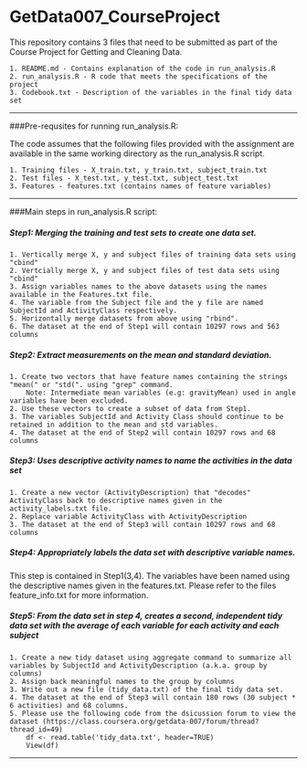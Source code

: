 GetData007_CourseProject
========================

This repository contains 3 files that need to be submitted as part of the 
Course Project for Getting and Cleaning Data.

    1. README.md - Contains explanation of the code in run_analysis.R
    2. run_analysis.R - R code that meets the specifications of the project
    3. Codebook.txt - Description of the variables in the final tidy data set

******************************************************************************
###Pre-requsites for running run_analysis.R:

The code assumes that the following files provided with the assignment are available in the same working directory as the run_analysis.R script.

   	1. Training files - X_train.txt, y_train.txt, subject_train.txt
   	2. Test files - X_test.txt, y_test.txt, subject_test.txt
   	3. Features - features.txt (contains names of feature variables)

******************************************************************************
###Main steps in run_analysis.R script:

##### Step1: Merging the training and test sets to create one data set.
    1. Vertically merge X, y and subject files of training data sets using "cbind"
    2. Vertcially merge X, y and subject files of test data sets using "cbind"
    3. Assign variables names to the above datasets using the names available in the Features.txt file. 
    4. The variable from the Subject file and the y file are named  SubjectId and ActivityClass respectively.
    5. Horizontally merge datasets from above using "rbind".
    6. The dataset at the end of Step1 will contain 10297 rows and 563 columns

##### Step2: Extract measurements on the mean and standard deviation.
    1. Create two vectors that have feature names containing the strings "mean(" or "std(". using "grep" command. 
        Note: Intermediate mean variables (e.g: gravityMean) used in angle variables have been excluded.
    2. Use these vectors to create a subset of data from Step1.
    3. The variables SubjectId and Activity Class should continue to be retained in addition to the mean and std variables.
    4. The dataset at the end of Step2 will contain 10297 rows and 68 columns
   
##### Step3: Uses descriptive activity names to name the activities in the data set
    1. Create a new vector (ActivityDescription) that "decodes" ActivityClass back to descriptive names given in the activity_labels.txt file.
    2. Replace variable ActivityClass with ActivityDescription
    3. The dataset at the end of Step3 will contain 10297 rows and 68 columns

##### Step4: Appropriately labels the data set with descriptive variable names.

This step is contained in Step1(3,4). The variables have been named using the
descriptive names given in the features.txt. Please refer to the files feature_info.txt for more information.

##### Step5: From the data set in step 4, creates a second, independent tidy data set with the average of each variable for each activity and each subject
    1. Create a new tidy dataset using aggregate command to summarize all variables by SubjectId and ActivityDescription (a.k.a. group by columns)
    2. Assign back meaningful names to the group by columns
    3. Write out a new file (tidy_data.txt) of the final tidy data set.
    4. The dataset at the end of Step3 will contain 180 rows (30 subject * 6 activities) and 68 columns.
    5. Please use the following code from the dsicussion forum to view the dataset (https://class.coursera.org/getdata-007/forum/thread?thread_id=49) 
        df <- read.table('tidy_data.txt', header=TRUE)
        View(df)
    
******************************************************************************
